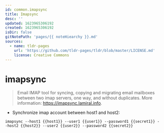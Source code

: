 ```yaml
---
id: common.imapsync
title: Imapsync
desc: ''
updated: 1623965306192
created: 1623965306192
isDir: false
gitNotePath: 'pages/{{ noteHiearchy }}.md'
sources:
  - name: tldr-pages
    url: 'https://github.com/tldr-pages/tldr/blob/master/LICENSE.md'
    license: Creative Commons
---
```

# imapsync

> Email IMAP tool for syncing, copying and migrating email mailboxes between two imap servers, one way, and without duplicates.
> More information: <https://imapsync.lamiral.info>.

- Synchronize imap account between host1 and host2:

`imapsync --host1 {{host1}} --user1 {{user1}} --password1 {{secret1}} --host2 {{host2}} --user2 {{user2}} --password2 {{secret2}}`

